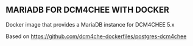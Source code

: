## MARIADB FOR DCM4CHEE WITH DOCKER
Docker image that provides a MariaDB instance for DCM4CHEE 5.x

Based on https://github.com/dcm4che-dockerfiles/postgres-dcm4chee